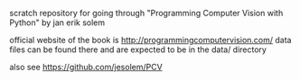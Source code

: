 scratch repository for going through "Programming Computer Vision with Python" by jan erik solem

official website of the book is http://programmingcomputervision.com/
data files can be found there and are expected to be in the data/ directory

also see https://github.com/jesolem/PCV